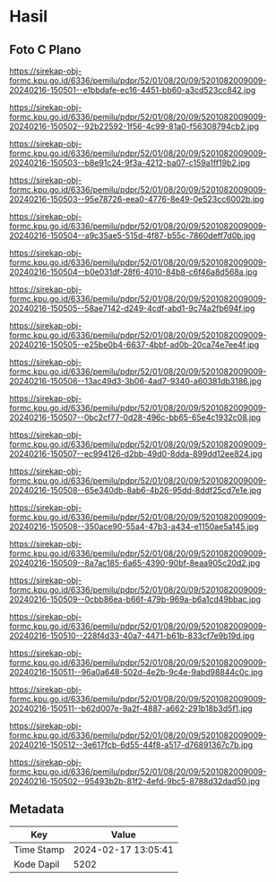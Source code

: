 # Hasil

## Foto C Plano

https://sirekap-obj-formc.kpu.go.id/6336/pemilu/pdpr/52/01/08/20/09/5201082009009-20240216-150501--e1bbdafe-ec16-4451-bb60-a3cd523cc842.jpg

https://sirekap-obj-formc.kpu.go.id/6336/pemilu/pdpr/52/01/08/20/09/5201082009009-20240216-150502--92b22592-1f56-4c99-81a0-f56308794cb2.jpg

https://sirekap-obj-formc.kpu.go.id/6336/pemilu/pdpr/52/01/08/20/09/5201082009009-20240216-150503--b8e91c24-9f3a-4212-ba07-c159a1ff19b2.jpg

https://sirekap-obj-formc.kpu.go.id/6336/pemilu/pdpr/52/01/08/20/09/5201082009009-20240216-150503--95e78726-eea0-4776-8e49-0e523cc6002b.jpg

https://sirekap-obj-formc.kpu.go.id/6336/pemilu/pdpr/52/01/08/20/09/5201082009009-20240216-150504--a9c35ae5-515d-4f87-b55c-7860deff7d0b.jpg

https://sirekap-obj-formc.kpu.go.id/6336/pemilu/pdpr/52/01/08/20/09/5201082009009-20240216-150504--b0e031df-28f6-4010-84b8-c6f46a8d568a.jpg

https://sirekap-obj-formc.kpu.go.id/6336/pemilu/pdpr/52/01/08/20/09/5201082009009-20240216-150505--58ae7142-d249-4cdf-abd1-9c74a2fb694f.jpg

https://sirekap-obj-formc.kpu.go.id/6336/pemilu/pdpr/52/01/08/20/09/5201082009009-20240216-150505--e25be0b4-6637-4bbf-ad0b-20ca74e7ee4f.jpg

https://sirekap-obj-formc.kpu.go.id/6336/pemilu/pdpr/52/01/08/20/09/5201082009009-20240216-150506--13ac49d3-3b06-4ad7-9340-a60381db3186.jpg

https://sirekap-obj-formc.kpu.go.id/6336/pemilu/pdpr/52/01/08/20/09/5201082009009-20240216-150507--0bc2cf77-0d28-496c-bb65-65e4c1932c08.jpg

https://sirekap-obj-formc.kpu.go.id/6336/pemilu/pdpr/52/01/08/20/09/5201082009009-20240216-150507--ec994126-d2bb-49d0-8dda-899dd12ee824.jpg

https://sirekap-obj-formc.kpu.go.id/6336/pemilu/pdpr/52/01/08/20/09/5201082009009-20240216-150508--65e340db-8ab6-4b26-95dd-8ddf25cd7e1e.jpg

https://sirekap-obj-formc.kpu.go.id/6336/pemilu/pdpr/52/01/08/20/09/5201082009009-20240216-150508--350ace90-55a4-47b3-a434-e1150ae5a145.jpg

https://sirekap-obj-formc.kpu.go.id/6336/pemilu/pdpr/52/01/08/20/09/5201082009009-20240216-150509--8a7ac185-6a65-4390-90bf-8eaa905c20d2.jpg

https://sirekap-obj-formc.kpu.go.id/6336/pemilu/pdpr/52/01/08/20/09/5201082009009-20240216-150509--0cbb86ea-b66f-479b-969a-b6a1cd49bbac.jpg

https://sirekap-obj-formc.kpu.go.id/6336/pemilu/pdpr/52/01/08/20/09/5201082009009-20240216-150510--228f4d33-40a7-4471-b61b-833cf7e9b19d.jpg

https://sirekap-obj-formc.kpu.go.id/6336/pemilu/pdpr/52/01/08/20/09/5201082009009-20240216-150511--96a0a648-502d-4e2b-9c4e-9abd98844c0c.jpg

https://sirekap-obj-formc.kpu.go.id/6336/pemilu/pdpr/52/01/08/20/09/5201082009009-20240216-150511--b62d007e-9a2f-4887-a662-291b18b3d5f1.jpg

https://sirekap-obj-formc.kpu.go.id/6336/pemilu/pdpr/52/01/08/20/09/5201082009009-20240216-150512--3e617fcb-6d55-44f8-a517-d76891367c7b.jpg

https://sirekap-obj-formc.kpu.go.id/6336/pemilu/pdpr/52/01/08/20/09/5201082009009-20240216-150502--95493b2b-81f2-4efd-9bc5-8788d32dad50.jpg


## Metadata

| Key        | Value               |
| ---------- | ------------------- |
| Time Stamp | 2024-02-17 13:05:41 |
| Kode Dapil | 5202                |



